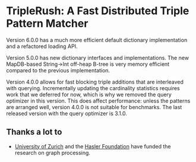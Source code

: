 TripleRush: A Fast Distributed Triple Pattern Matcher
=====================================================

Version 6.0.0 has a much more efficient default dictionary implementation and a refactored loading API.  

Version 5.0.0 has new dictionary interfaces and implementations. The new MapDB-based String->Int off-heap B-tree is very memory efficient compared to the previous implementation.

Version 4.0.0 allows for fast blocking triple additions that are interleaved with querying. Incrementally updating the cardinality statistics requires work that we deferred for now, which is why we removed the query optimizer in this version. This does affect performance: unless the patterns are arranged well, version 4.0.0 is not suitable for benchmarks. The last released version with the query optimizer is 3.1.0.

Thanks a lot to
---------------
* [University of Zurich](http://www.ifi.uzh.ch/ddis.html) and the [Hasler Foundation](http://www.haslerstiftung.ch/en/home) have funded the research on graph processing.
